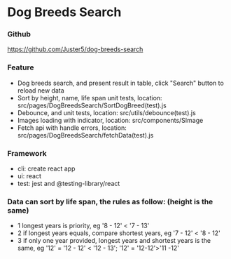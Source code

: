 # Dog Breeds Search

### Github

https://github.com/Juster5/dog-breeds-search

### Feature

- Dog breeds search, and present result in table, click "Search" button to reload new data
- Sort by height, name, life span unit tests, location: src/pages/DogBreedsSearch/SortDogBreed(test).js
- Debounce, and unit tests, location: src/utils/debounce(test).js
- Images loading with indicator, location: src/components/SImage
- Fetch api with handle errors, location: src/pages/DogBreedsSearch/fetchData(test).js

### Framework

- cli: create react app
- ui: react
- test: jest and @testing-library/react

### Data can sort by life span, the rules as follow: (height is the same)

- 1 longest years is priority, eg '8 - 12' < '7 - 13'
- 2 if longest years equals, compare shortest years, eg '7 - 12' < '8 - 12'
- 3 if only one year provided, longest years and shortest years is the same, eg '12' = '12 - 12' < '12 - 13'; '12' = '12-12'>'11 -12'
